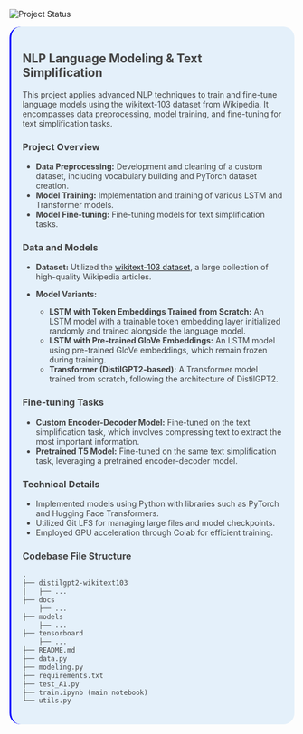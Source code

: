 ![Project Status](https://img.shields.io/badge/Project-Completed-brightgreen)

<div style="padding:15px 20px 20px 20px;border-left:3px solid blue;background-color:#e4f0fa;border-radius: 20px;color:#424242;">

## **NLP Language Modeling & Text Simplification**

This project applies advanced NLP techniques to train and fine-tune language models using the wikitext-103 dataset from Wikipedia. It encompasses data preprocessing, model training, and fine-tuning for text simplification tasks.

### **Project Overview**
- **Data Preprocessing:** Development and cleaning of a custom dataset, including vocabulary building and PyTorch dataset creation.
- **Model Training:** Implementation and training of various LSTM and Transformer models.
- **Model Fine-tuning:** Fine-tuning models for text simplification tasks.

### **Data and Models**

- **Dataset:** Utilized the [wikitext-103 dataset](https://huggingface.co/datasets/wikitext), a large collection of high-quality Wikipedia articles.

- **Model Variants:**
  - **LSTM with Token Embeddings Trained from Scratch:** An LSTM model with a trainable token embedding layer initialized randomly and trained alongside the language model.
  - **LSTM with Pre-trained GloVe Embeddings:** An LSTM model using pre-trained GloVe embeddings, which remain frozen during training.
  - **Transformer (DistilGPT2-based):** A Transformer model trained from scratch, following the architecture of DistilGPT2.

### **Fine-tuning Tasks**

- **Custom Encoder-Decoder Model:** Fine-tuned on the text simplification task, which involves compressing text to extract the most important information.
- **Pretrained T5 Model:** Fine-tuned on the same text simplification task, leveraging a pretrained encoder-decoder model.

### **Technical Details**
- Implemented models using Python with libraries such as PyTorch and Hugging Face Transformers.
- Utilized Git LFS for managing large files and model checkpoints.
- Employed GPU acceleration through Colab for efficient training.

### **Codebase File Structure**

```txt
.
├── distilgpt2-wikitext103
│   ├── ...
├── docs
    ├── ...
├── models
    ├── ...
├── tensorboard
    ├── ...
├── README.md
├── data.py
├── modeling.py
├── requirements.txt
├── test_A1.py
├── train.ipynb (main notebook)
└── utils.py
```

</div>
